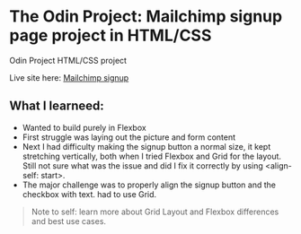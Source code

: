 # The Odin Project: Mailchimp signup page project in HTML/CSS
Odin Project HTML/CSS project

Live site here: [Mailchimp signup](https://ikass.github.io/mailchimp-signup/)

## What I learneed:

- Wanted to build purely in Flexbox
- First struggle was laying out the picture and form content
- Next I had difficulty making the signup button a normal size, it kept stretching vertically, both when I tried Flexbox and Grid for the layout. Still not sure what was the issue and did I fix it correctly by using <align-self: start>.
- The major challenge was to properly align the signup button and the checkbox with text. had to use Grid.

> Note to self: learn more about Grid Layout and Flexbox differences and best use cases.
